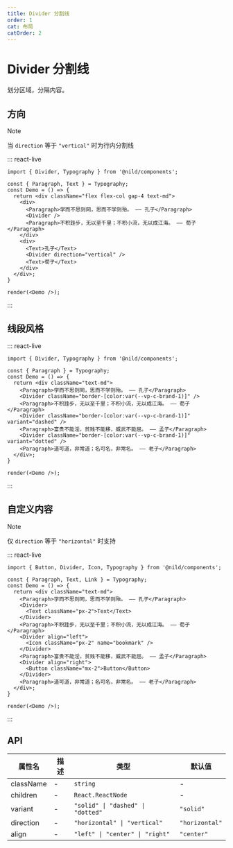 ```yaml
---
title: Divider 分割线
order: 1
cat: 布局
catOrder: 2
---
```


# Divider 分割线

划分区域，分隔内容。

## 方向

> [!NOTE]
> 当 `direction` 等于 `"vertical"` 时为行内分割线

::: react-live
```tsx
import { Divider, Typography } from '@nild/components';

const { Paragraph, Text } = Typography;
const Demo = () => {
  return <div className="flex flex-col gap-4 text-md">
    <div>
      <Paragraph>学而不思则罔，思而不学则殆。 —— 孔子</Paragraph>
      <Divider />
      <Paragraph>不积跬步，无以至千里；不积小流，无以成江海。 —— 荀子</Paragraph>
    </div>
    <div>
      <Text>孔子</Text>
      <Divider direction="vertical" />
      <Text>荀子</Text>
    </div>
  </div>;
}

render(<Demo />);
```
:::

## 线段风格

::: react-live
```tsx
import { Divider, Typography } from '@nild/components';

const { Paragraph } = Typography;
const Demo = () => {
  return <div className="text-md">
    <Paragraph>学而不思则罔，思而不学则殆。 —— 孔子</Paragraph>
    <Divider className="border-[color:var(--vp-c-brand-1)]" />
    <Paragraph>不积跬步，无以至千里；不积小流，无以成江海。 —— 荀子</Paragraph>
    <Divider className="border-[color:var(--vp-c-brand-1)]" variant="dashed" />
    <Paragraph>富贵不能淫，贫贱不能移，威武不能屈。 —— 孟子</Paragraph>
    <Divider className="border-[color:var(--vp-c-brand-1)]" variant="dotted" />
    <Paragraph>道可道，非常道；名可名，非常名。 —— 老子</Paragraph>
  </div>;
}

render(<Demo />);
```
:::

## 自定义内容

> [!NOTE]
> 仅 `direction` 等于 `"horizontal"` 时支持

::: react-live
```tsx
import { Button, Divider, Icon, Typography } from '@nild/components';

const { Paragraph, Text, Link } = Typography;
const Demo = () => {
  return <div className="text-md">
    <Paragraph>学而不思则罔，思而不学则殆。 —— 孔子</Paragraph>
    <Divider>
      <Text className="px-2">Text</Text>
    </Divider>
    <Paragraph>不积跬步，无以至千里；不积小流，无以成江海。 —— 荀子</Paragraph>
    <Divider align="left">
      <Icon className="px-2" name="bookmark" />
    </Divider>
    <Paragraph>富贵不能淫，贫贱不能移，威武不能屈。 —— 孟子</Paragraph>
    <Divider align="right">
      <Button className="mx-2">Button</Button>
    </Divider>
    <Paragraph>道可道，非常道；名可名，非常名。 —— 老子</Paragraph>
  </div>;
}

render(<Demo />);
```
:::

## API

| 属性名 | 描述 | 类型 | 默认值 |
| --- | --- | --- | --- |
| className | - | `string` | - |
| children | - | `React.ReactNode` | - |
| variant | - | `"solid" \| "dashed" \| "dotted"` | `"solid"` |
| direction | - | `"horizontal" \| "vertical"` | `"horizontal"` |
| align | - | `"left" \| "center" \| "right"` | `"center"` |
